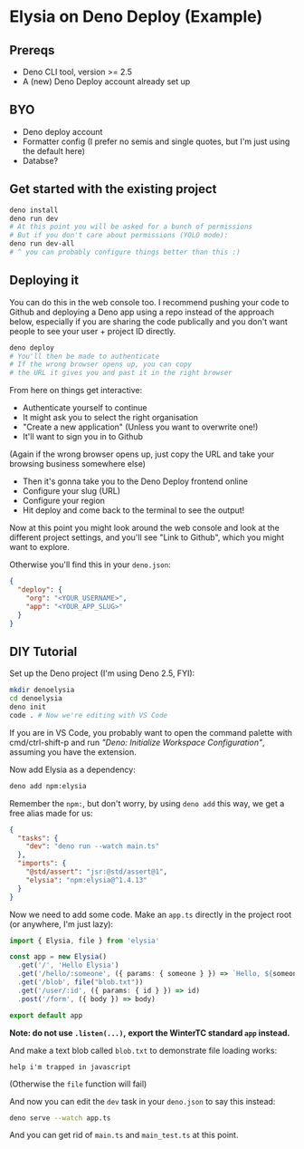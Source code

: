 # Elysia on Deno Deploy (Example)

## Prereqs

- Deno CLI tool, version >= 2.5
- A (new) Deno Deploy account already set up

## BYO

- Deno deploy account
- Formatter config (I prefer no semis and single quotes, but I'm just using the default here)
- Databse?

## Get started with the existing project

```sh
deno install
deno run dev
# At this point you will be asked for a bunch of permissions
# But if you don't care about permissions (YOLO mode):
deno run dev-all
# ^ you can probably configure things better than this :)
```

## Deploying it

You can do this in the web console too. I recommend
pushing your code to Github and deploying a Deno
app using a repo instead of the approach below,
especially if you are sharing the code publically
and you don't want people to see your user + project ID
directly.

```sh
deno deploy
# You'll then be made to authenticate
# If the wrong browser opens up, you can copy
# the URL it gives you and past it in the right browser
```

From here on things get interactive:

- Authenticate yourself to continue
- It might ask you to select the right organisation
- "Create a new application" (Unless you want to overwrite one!)
- It'll want to sign you in to Github

(Again if the wrong browser opens up, just copy the URL
and take your browsing business somewhere else)

- Then it's gonna take you to the Deno Deploy frontend online
- Configure your slug (URL)
- Configure your region
- Hit deploy and come back to the terminal to see the output!


Now at this point you might look around the web console
and look at the different project settings, and you'll see
"Link to Github", which you might want to explore.

Otherwise you'll find this in your `deno.json`:

```json
{
  "deploy": {
    "org": "<YOUR_USERNAME>",
    "app": "<YOUR_APP_SLUG>"
  }
}
```


## DIY Tutorial

Set up the Deno project (I'm using Deno 2.5, FYI):

```sh
mkdir denoelysia
cd denoelysia
deno init
code . # Now we're editing with VS Code
```

If you are in VS Code, you probably want to open the command palette
with cmd/ctrl-shift-p and run
_"Deno: Initialize Workspace Configuration"_,
assuming you have the extension.

Now add Elysia as a dependency:

```sh
deno add npm:elysia
```

Remember the `npm:`, but don't worry, by using `deno add` this way,
we get a free alias made for us:

```json
{
  "tasks": {
    "dev": "deno run --watch main.ts"
  },
  "imports": {
    "@std/assert": "jsr:@std/assert@1",
    "elysia": "npm:elysia@^1.4.13"
  }
}
```

Now we need to add some code. Make an `app.ts` directly in the project
root (or anywhere, I'm just lazy):

```ts
import { Elysia, file } from 'elysia'

const app = new Elysia()
  .get('/', 'Hello Elysia')
  .get('/hello/:someone', ({ params: { someone } }) => `Hello, ${someone}!`)
  .get('/blob', file("blob.txt"))
  .get('/user/:id', ({ params: { id } }) => id)
  .post('/form', ({ body }) => body)

export default app
```

**Note: do not use `.listen(...)`,**
**export the WinterTC standard `app` instead.**

And make a text blob called `blob.txt` to demonstrate file loading works:

```
help i'm trapped in javascript
```

(Otherwise the `file` function will fail)

And now you can edit the `dev` task in your `deno.json` to say this instead:

```sh
deno serve --watch app.ts
```

And you can get rid of `main.ts` and `main_test.ts` at this point.
